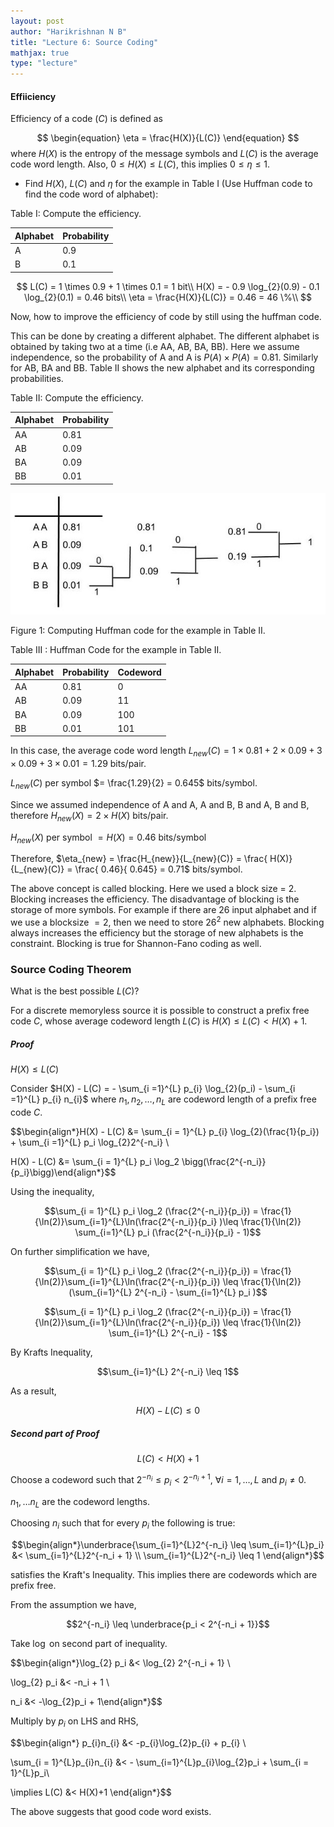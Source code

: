 ```yaml
---
layout: post  
author: "Harikrishnan N B"  
title: "Lecture 6: Source Coding"  
mathjax: true
type: "lecture"
---
```



#### Effiiciency

Efficiency of  a code ($C$) is defined as


$$
 \begin{equation}
    \eta = \frac{H(X)}{L(C)}
\end{equation}
$$
where $H(X)$ is the entropy of the message symbols and $L(C)$ is the average code word length. Also, $0 \leq H(X) \leq L(C)$, this implies $0 \leq \eta \leq 1$.



* Find $H(X)$, $L(C)$ and $\eta$ for the example in Table I (Use Huffman code to find the code word of alphabet):


Table I: Compute the efficiency.

| Alphabet | Probability |
| -------- | ----------- |
| A        | 0.9         |
| B        | 0.1         |

$$
L(C) = 1 \times 0.9 + 1 \times 0.1  = 1 bit\\
H(X) = - 0.9 \log_{2}(0.9) - 0.1 \log_{2}(0.1) = 0.46  bits\\
\eta = \frac{H(X)}{L(C)} = 0.46 = 46 \%\\
$$

Now, how to improve the efficiency of code by still using the huffman code.

This can be done by creating a different alphabet. The different alphabet is obtained by taking two at a time (i.e AA, AB, BA, BB). Here we assume independence, so the probability of A and A is $P(A)\times P(A) = 0.81$. Similarly for AB, BA and BB. Table II shows the new alphabet and its corresponding probabilities.



Table II: Compute the efficiency.

| Alphabet | Probability |
| -------- | ----------- |
| AA       | 0.81        |
| AB       | 0.09        |
| BA       | 0.09        |
| BB       | 0.01        |



![alt](../images/huffman_fig.jpg)

Figure 1: Computing Huffman code for the example in Table II.

Table III : Huffman Code for the example in Table II.

| Alphabet | Probability | Codeword |
| -------- | ----------- |----------|
| AA       | 0.81        |0         |
| AB       | 0.09        |11        |
| BA       | 0.09        |100       |
| BB       | 0.01        |101       |



In this case, the average code word length $L_{new}(C) = 1 \times 0.81 + 2 \times 0.09 + 3 \times 0.09 + 3 \times 0.01 = 1.29$ bits/pair.

$L_{new}(C)$ per symbol $= \frac{1.29}{2} = 0.645$ bits/symbol.

Since we assumed independence of A and A, A and B, B and A, B and B, therefore $H_{new}(X) = 2 \times H(X)$ bits/pair.

$H_{new}(X)$ per symbol $= H(X)  = 0.46$ bits/symbol

Therefore, $\eta_{new} = \frac{H_{new}}{L_{new}(C)} = \frac{ H(X)}{L_{new}(C)} = \frac{ 0.46}{ 0.645} = 0.71$ bits/symbol.

The above concept is called blocking. Here we used a block size = 2. Blocking increases the efficiency. The disadvantage of blocking is the storage of more symbols. For example if there are 26 input alphabet and if we use a blocksize $=2$, then we need to store $26^{2}$ new alphabets. Blocking always increases the efficiency but the storage of new alphabets is the constraint. Blocking is true for Shannon-Fano coding as well.



### Source Coding Theorem



What is the best possible $L(C)$?

For a discrete memoryless source it is possible to construct a prefix free code $C$, whose average codeword length $L(C)$ is $H(X) \leq L(C) < H(X) + 1$.



##### Proof

$H(X) \leq L(C)$

Consider $H(X) - L(C) = - \sum_{i =1}^{L} p_{i} \log_{2}(p_i) - \sum_{i =1}^{L} p_{i} n_{i}$
where $n_1, n_2, \ldots, n_L$ are codeword length of a prefix free code $C$.    

$$\begin{align*}H(X) - L(C) &= \sum_{i = 1}^{L} p_{i} \log_{2}(\frac{1}{p_i}) + \sum_{i =1}^{L} p_i \log_{2}2^{-n_i}   \\

H(X) - L(C) &= \sum_{i = 1}^{L} p_i \log_2 \bigg(\frac{2^{-n_i}}{p_i}\bigg)\end{align*}$$    



Using the inequality,

$$\sum_{i = 1}^{L} p_i \log_2 (\frac{2^{-n_i}}{p_i}) = \frac{1}{\ln(2)}\sum_{i=1}^{L}\ln(\frac{2^{-n_i}}{p_i} )\leq \frac{1}{\ln(2)} \sum_{i=1}^{L} p_i (\frac{2^{-n_i}}{p_i} - 1)$$  



On further simplification we have,    


$$\sum_{i = 1}^{L} p_i \log_2 (\frac{2^{-n_i}}{p_i}) = \frac{1}{\ln(2)}\sum_{i=1}^{L}\ln(\frac{2^{-n_i}}{p_i}) \leq \frac{1}{\ln(2)}(\sum_{i=1}^{L} 2^{-n_i} - \sum_{i=1}^{L} p_i )$$   


$$\sum_{i = 1}^{L} p_i \log_2 (\frac{2^{-n_i}}{p_i}) = \frac{1}{\ln(2)}\sum_{i=1}^{L}\ln(\frac{2^{-n_i}}{p_i}) \leq \frac{1}{\ln(2)} \sum_{i=1}^{L} 2^{-n_i} - 1$$    




By Krafts Inequality,   


$$\sum_{i=1}^{L} 2^{-n_i} \leq 1$$    

As a result,   


$$H(X) - L(C) \leq 0$$

##### Second part of Proof

$$L(C) < H(X) + 1$$

Choose a codeword such that $2^{-n_i} \leq p_i < 2^{-n_i + 1}$, $\forall i = 1, \ldots, L$ and $p_i \neq 0$.

$n_1, \ldots n_L$ are the codeword lengths.

Choosing $n_i$ such that for every $p_i$ the following is true:    


$$\begin{align*}\underbrace{\sum_{i=1}^{L}2^{-n_i} \leq \sum_{i=1}^{L}p_i} &< \sum_{i=1}^{L}2^{-n_i + 1} \\
\sum_{i=1}^{L}2^{-n_i} \leq 1 \end{align*}$$

satisfies the Kraft's Inequality. This implies there are codewords which are prefix free.

From the assumption we have,  


$$2^{-n_i} \leq  \underbrace{p_i < 2^{-n_i + 1}}$$  



Take $\log$ on second part of inequality.   


$$\begin{align*}\log_{2} p_i &< \log_{2} 2^{-n_i + 1} \\

\log_{2} p_i &< -n_i + 1 \\

n_i &< -\log_{2}p_i + 1\end{align*}$$   



Multiply by $p_i$ on LHS and RHS,  



$$\begin{align*} p_{i}n_{i} &< -p_{i}\log_{2}p_{i} + p_{i} \\

\sum_{i = 1}^{L}p_{i}n_{i} &< - \sum_{i=1}^{L}p_{i}\log_{2}p_i + \sum_{i = 1}^{L}p_i\\

\implies L(C) &< H(X)+1 \end{align*}$$  



The above suggests that good code word exists.
